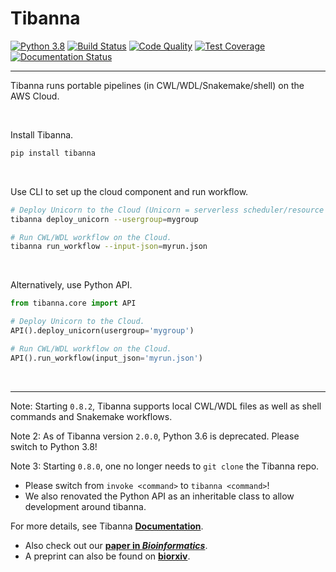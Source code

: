 # Tibanna

[![Python 3.8](https://img.shields.io/badge/python-3.8-blue.svg)](https://www.python.org/downloads/release/python-380/) [![Build Status](https://travis-ci.org/4dn-dcic/tibanna.svg?branch=master)](https://travis-ci.org/4dn-dcic/tibanna) [![Code Quality](https://api.codacy.com/project/badge/Grade/d2946b5bc0704e5c9a4893426a7e0314)](https://www.codacy.com/app/4dn/tibanna?utm_source=github.com&amp;utm_medium=referral&amp;utm_content=4dn-dcic/tibanna&amp;utm_campaign=Badge_Grade) [![Test Coverage](https://api.codacy.com/project/badge/Coverage/d2946b5bc0704e5c9a4893426a7e0314)](https://www.codacy.com/app/4dn/tibanna?utm_source=github.com&amp;utm_medium=referral&amp;utm_content=4dn-dcic/tibanna&amp;utm_campaign=Badge_Coverage) [![Documentation Status](https://readthedocs.org/projects/tibanna/badge/?version=latest)](https://tibanna.readthedocs.io/en/latest/?badge=latest)

***

Tibanna runs portable pipelines (in CWL/WDL/Snakemake/shell) on the AWS Cloud.

<br>

Install Tibanna.
```bash
pip install tibanna
```

<br>

Use CLI to set up the cloud component and run workflow.
```bash
# Deploy Unicorn to the Cloud (Unicorn = serverless scheduler/resource allocator).
tibanna deploy_unicorn --usergroup=mygroup

# Run CWL/WDL workflow on the Cloud.
tibanna run_workflow --input-json=myrun.json
```

<br>

Alternatively, use Python API.

```python
from tibanna.core import API

# Deploy Unicorn to the Cloud.
API().deploy_unicorn(usergroup='mygroup')

# Run CWL/WDL workflow on the Cloud.
API().run_workflow(input_json='myrun.json')
```

<br>

---
Note: Starting `0.8.2`, Tibanna supports local CWL/WDL files as well as shell commands and Snakemake workflows.

Note 2: As of Tibanna version `2.0.0`, Python 3.6 is deprecated. Please switch to Python 3.8!

Note 3: Starting `0.8.0`, one no longer needs to `git clone` the Tibanna repo. 
* Please switch from `invoke <command>` to `tibanna <command>`! 
* We also renovated the Python API as an inheritable class to allow development around tibanna.


For more details, see Tibanna [**Documentation**](http://tibanna.readthedocs.io/en/latest).
* Also check out our [**paper in _Bioinformatics_**](https://doi.org/10.1093/bioinformatics/btz379).
* A preprint can also be found on [**biorxiv**](https://www.biorxiv.org/content/10.1101/440974v3).

